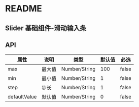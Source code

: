 # README
## Slider 基础组件-滑动输入条
## API

属性 | 说明 | 类型 | 默认值 | 必选
----|-----|------|------|------
max | 最大值 | Number/String | 100 | false
min | 最小值 | Number/String | 1 | false
step | 步长 | Number/String | 1 | false
defaultValue | 默认值 | Number/String | 0 | false
